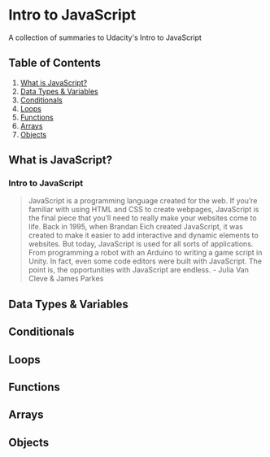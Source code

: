 # Intro to JavaScript
A collection of summaries to Udacity's Intro to JavaScript

## Table of Contents
1. [What is JavaScript?](#what-is-javascript)
2. [Data Types & Variables](#data-types-and-variables)
3. [Conditionals](#conditionals)
4. [Loops](#loops)
5. [Functions](#functions)
6. [Arrays](#arrays)
7. [Objects](#objects)

## What is JavaScript? <a id="what-is-javascript"></a>
### Intro to JavaScript
> JavaScript is a programming language created for the web. If you’re familiar with using HTML and CSS to create webpages, JavaScript is the final piece that you’ll need to really make your websites come to life. Back in 1995, when Brandan Eich created JavaScript, it was created to make it easier to add interactive and dynamic elements to websites. But today, JavaScript is used for all sorts of applications. From programming a robot with an Arduino to writing a game script in Unity. In fact, even some code editors were built with JavaScript. The point is, the opportunities with JavaScript are endless. - Julia Van Cleve & James Parkes

## Data Types & Variables <a id="data-types-and-variables"></a>
## Conditionals <a id="conditionals"></a>
## Loops <a id="loops"></a>
## Functions <a id="functions"></a>
## Arrays <a id="arrays"></a>
## Objects <a id="objects"></a>
